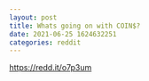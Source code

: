 ```yaml
--- 
layout: post 
title: Whats going on with COIN$? 
date: 2021-06-25 1624632251 
categories: reddit 
--- 
```

https://redd.it/o7p3um